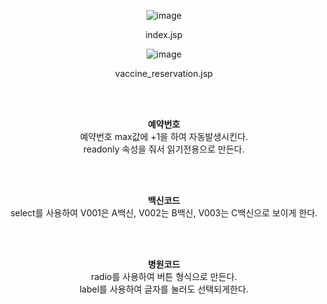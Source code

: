 <div align="center">

![image](https://user-images.githubusercontent.com/104752202/201810782-f37880f8-a34f-4ebb-b0ca-21e22d5e248e.png)

index.jsp

![image](https://user-images.githubusercontent.com/104752202/201810835-919cbfa2-0630-4310-b5f5-0c22e4807cb5.png)

vaccine_reservation.jsp

<br><br>
  
<b>예약번호</b>   
예약번호 max값에 +1을 하여 자동발생시킨다.   
readonly 속성을 줘서 읽기전용으로 만든다.

<br><br>
  
<b>백신코드</b>   
select를 사용하여 V001은 A백신, V002는 B백신, V003는 C백신으로 보이게 한다.

<br><br>
  
<b>병원코드</b>    
radio를 사용하여 버튼 형식으로 만든다.   
label를 사용하여 글자를 눌러도 선택되게한다.
<div>

